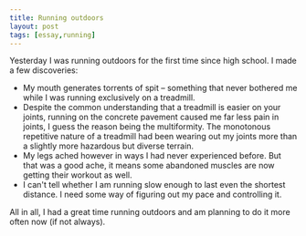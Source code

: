 ```yaml
---
title: Running outdoors
layout: post
tags: [essay,running]
---
```


Yesterday I was running outdoors for the first time since high school. I made a few discoveries:

-   My mouth generates torrents of spit – something that never bothered
    me while I was running exclusively on a treadmill.
-   Despite the common understanding that a treadmill is easier on your
    joints, running on the concrete pavement caused me far less pain in
    joints, I guess the reason being the multiformity. The monotonous
    repetitive nature of a treadmill had been wearing out my joints more
    than a slightly more hazardous but diverse terrain.
-   My legs ached however in ways I had never experienced before. But
    that was a good ache, it means some abandoned muscles are now
    getting their workout as well.
-   I can't tell whether I am running slow enough to last even the
    shortest distance. I need some way of figuring out my pace and
    controlling it.

All in all, I had a great time running outdoors and am planning to do it
more often now (if not always).
